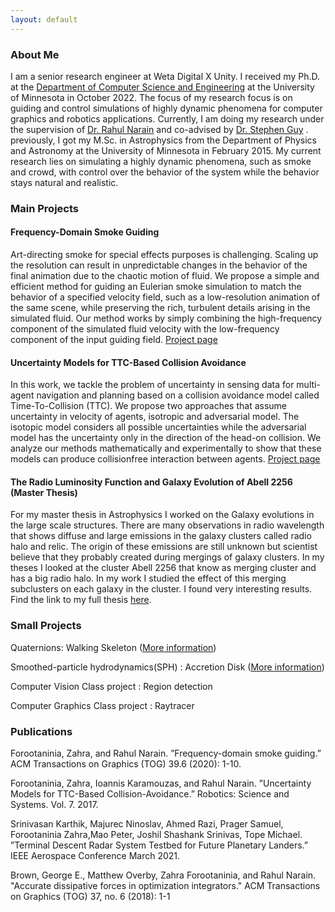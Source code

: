 ```yaml
---
layout: default
---
```

### About Me

I am a senior research engineer at Weta Digital X Unity. I received my Ph.D. at the [Department of Computer Science and Engineering](https://cse.umn.edu/cs) at the University of Minnesota in October 2022. The focus of my research focus is on guiding and control simulations of highly dynamic phenomena for computer graphics and robotics applications. Currently, I am doing my research under the supervision of [Dr. Rahul Narain](https://www.cse.iitd.ac.in/~narain/) and co-advised by [Dr. Stephen Guy](https://www-users.cse.umn.edu/~sjguy/) . previously, I got my M.Sc. in Astrophysics from the Department of Physics and Astronomy at the University of Minnesota in February 2015. My current research lies on simulating a highly dynamic phenomena, such as smoke and crowd, with control over the behavior of the system while the behavior stays natural and realistic.

<!-- ### Education

* Ph.D. Computer Science, Expected May 2022
	* Thesis: Guiding Simulation of Highly Dynamic Phenomena
	* Advisors: Dr.Rahul Narain, Dr.Stephen Guy	


* M.Sc. Astrophysics, February 2016
	* Thesis: The Radio Luminosity Function and Galaxy Evolution of Abell 2256
	* Advisor: Dr.Lawrence Rudnick


* B.S. Physics, June 2010 -->

### Main Projects

#### Frequency-Domain Smoke Guiding

Art-directing smoke for special effects purposes is challenging. Scaling up the resolution can result in unpredictable changes in the behavior of the final animation due to the chaotic motion of fluid. We propose a simple and efficient method for guiding an Eulerian smoke simulation to match the behavior of a specified velocity field, such as a low-resolution animation of the same scene, while preserving the rich, turbulent details arising in the simulated fluid. Our method works by simply combining the high-frequency component of the simulated fluid velocity with the low-frequency component of the input guiding field.
<a href="fdsg.html">Project page</a>



#### Uncertainty Models for TTC-Based Collision Avoidance

In this work, we tackle the problem of uncertainty in sensing data for multi-agent navigation and planning based on a collision avoidance model called Time-To-Collision (TTC). We propose two approaches that assume uncertainty in velocity of agents, isotropic and adversarial model. The isotopic model considers all possible uncertainties while the adversarial model has the uncertainty only in the direction of the head-on collision. We analyze our methods mathematically and experimentally to show that these models can produce collisionfree interaction between agents.
<a href="uttc.html">Project page</a>



#### The Radio Luminosity Function and Galaxy Evolution of Abell 2256 (Master Thesis)

For my master thesis in Astrophysics I worked on the Galaxy evolutions in the large scale structures. There are many observations in radio wavelength that shows diffuse and large emissions in the galaxy clusters called radio halo and relic. The origin of these emissions are still unknown but scientist believe that they probably created during mergings of galaxy clusters.
In my theses I looked at the cluster Abell 2256 that know as merging cluster and has a big radio halo. In my work I studied the effect of this merging subclusters on each galaxy in the cluster. I found very interesting results.
Find the link to my full thesis [here](https://conservancy.umn.edu/handle/11299/170735).



### Small Projects

Quaternions: Walking Skeleton ([More information](./walking_skeleton.md))

Smoothed-particle hydrodynamics(SPH) : Accretion Disk ([More information](./sph.md))

Computer Vision Class project : Region detection

Computer Graphics Class project : Raytracer


### Publications

Forootaninia, Zahra, and Rahul Narain. ”Frequency-domain smoke guiding.” ACM Transactions on Graphics (TOG) 39.6 (2020): 1-10.

Forootaninia, Zahra, Ioannis Karamouzas, and Rahul Narain. ”Uncertainty Models for TTC-Based Collision-Avoidance.” Robotics: Science and Systems. Vol. 7. 2017.

Srinivasan Karthik, Majurec Ninoslav, Ahmed Razi, Prager Samuel, Forootaninia Zahra,Mao Peter, Joshil Shashank Srinivas, Tope Michael. ”Terminal Descent Radar System Testbed for Future Planetary Landers.” IEEE Aerospace Conference March 2021.

Brown, George E., Matthew Overby, Zahra Forootaninia, and Rahul Narain. "Accurate dissipative forces in optimization integrators." ACM Transactions on Graphics (TOG) 37, no. 6 (2018): 1-1

<!-- [All codes](https://bitbucket.org/Zahrafn/)

[Resume](pdfs/resume.pdf)
 -->
<!-- Text can be **bold**, _italic_, or ~~strikethrough~~.

[Link to another page](./another-page.html).

There should be whitespace between paragraphs.

There should be whitespace between paragraphs. We recommend including a README, or a file with information about your project.

# Header 1

This is a normal paragraph following a header. GitHub is a code hosting platform for version control and collaboration. It lets you and others work together on projects from anywhere.

## Header 2

> This is a blockquote following a header.
>
> When something is important enough, you do it even if the odds are not in your favor.

### Header 3

```js
// Javascript code with syntax highlighting.
var fun = function lang(l) {
  dateformat.i18n = require('./lang/' + l)
  return true;
}
```

```ruby
# Ruby code with syntax highlighting
GitHubPages::Dependencies.gems.each do |gem, version|
  s.add_dependency(gem, "= #{version}")
end
```

#### Header 4

*   This is an unordered list following a header.
*   This is an unordered list following a header.
*   This is an unordered list following a header.

##### Header 5

1.  This is an ordered list following a header.
2.  This is an ordered list following a header.
3.  This is an ordered list following a header.

###### Header 6

| head1        | head two          | three |
|:-------------|:------------------|:------|
| ok           | good swedish fish | nice  |
| out of stock | good and plenty   | nice  |
| ok           | good `oreos`      | hmm   |
| ok           | good `zoute` drop | yumm  |

### There's a horizontal rule below this.

* * *

### Here is an unordered list:

*   Item foo
*   Item bar
*   Item baz
*   Item zip

### And an ordered list:

1.  Item one
1.  Item two
1.  Item three
1.  Item four

### And a nested list:

- level 1 item
  - level 2 item
  - level 2 item
    - level 3 item
    - level 3 item
- level 1 item
  - level 2 item
  - level 2 item
  - level 2 item
- level 1 item
  - level 2 item
  - level 2 item
- level 1 item

### Small image

![Octocat](https://github.githubassets.com/images/icons/emoji/octocat.png)

### Large image

![Branching](https://guides.github.com/activities/hello-world/branching.png)


### Definition lists can be used with HTML syntax.

<dl>
<dt>Name</dt>
<dd>Godzilla</dd>
<dt>Born</dt>
<dd>1952</dd>
<dt>Birthplace</dt>
<dd>Japan</dd>
<dt>Color</dt>
<dd>Green</dd>
</dl> 

```
Long, single-line code blocks should not wrap. They should horizontally scroll if they are too long. This line should be long enough to demonstrate this.
```

```
The final element.
```
-->
